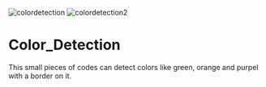 ![colordetection](https://user-images.githubusercontent.com/85997410/130698004-1b5baa44-6375-4022-9bf8-960d6b069c41.png)
![colordetection2](https://user-images.githubusercontent.com/85997410/130698024-a406c1eb-647b-4bf7-b5ff-32bfbb3b8276.png)
# Color_Detection
This small pieces of codes can detect colors like green, orange and purpel with a border on it.
